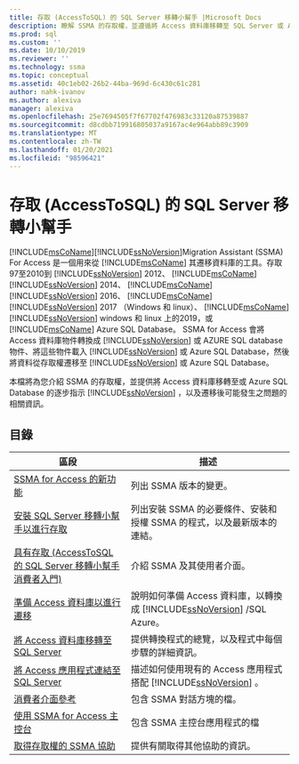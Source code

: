 ```yaml
---
title: 存取 (AccessToSQL) 的 SQL Server 移轉小幫手 |Microsoft Docs
description: 瞭解 SSMA 的存取權，並遵循將 Access 資料庫移轉至 SQL Server 或 Azure SQL Database 的逐步指示。
ms.prod: sql
ms.custom: ''
ms.date: 10/10/2019
ms.reviewer: ''
ms.technology: ssma
ms.topic: conceptual
ms.assetid: 40c1eb02-26b2-44ba-969d-6c430c61c281
author: nahk-ivanov
ms.author: alexiva
manager: alexiva
ms.openlocfilehash: 25e7694505f7f67702f476983c33120a87539887
ms.sourcegitcommit: d8cdbb719916805037a9167ac4e964abb89c3909
ms.translationtype: MT
ms.contentlocale: zh-TW
ms.lasthandoff: 01/20/2021
ms.locfileid: "98596421"
---
```

# <a name="sql-server-migration-assistant-for-access-accesstosql"></a>存取 (AccessToSQL) 的 SQL Server 移轉小幫手

[!INCLUDE[msCoName](../../includes/msconame_md.md)][!INCLUDE[ssNoVersion](../../includes/ssnoversion-md.md)]Migration Assistant (SSMA) For Access 是一個用來從 [!INCLUDE[msCoName](../../includes/msconame_md.md)] 其遷移資料庫的工具。存取97至2010到 [!INCLUDE[ssNoVersion](../../includes/ssnoversion-md.md)] 2012、 [!INCLUDE[msCoName](../../includes/msconame_md.md)] [!INCLUDE[ssNoVersion](../../includes/ssnoversion-md.md)] 2014、 [!INCLUDE[msCoName](../../includes/msconame_md.md)] [!INCLUDE[ssNoVersion](../../includes/ssnoversion-md.md)] 2016、 [!INCLUDE[msCoName](../../includes/msconame_md.md)] [!INCLUDE[ssNoVersion](../../includes/ssnoversion-md.md)] 2017 （Windows 和 linux）、 [!INCLUDE[msCoName](../../includes/msconame_md.md)] [!INCLUDE[ssNoVersion](../../includes/ssnoversion-md.md)] windows 和 linux 上的2019，或 [!INCLUDE[msCoName](../../includes/msconame_md.md)] Azure SQL Database。 SSMA for Access 會將 Access 資料庫物件轉換成 [!INCLUDE[ssNoVersion](../../includes/ssnoversion-md.md)] 或 AZURE SQL database 物件、將這些物件載入 [!INCLUDE[ssNoVersion](../../includes/ssnoversion-md.md)] 或 Azure SQL Database，然後將資料從存取權遷移至 [!INCLUDE[ssNoVersion](../../includes/ssnoversion-md.md)] 或 Azure SQL Database。
  
本檔將為您介紹 SSMA 的存取權，並提供將 Access 資料庫移轉至或 Azure SQL Database 的逐步指示 [!INCLUDE[ssNoVersion](../../includes/ssnoversion-md.md)] ，以及遷移後可能發生之問題的相關資訊。  
  
## <a name="contents"></a>目錄  
  
|區段|描述|
|-----------|---------------|
|[SSMA for Access 的新功能](./what-s-new-in-ssma-for-access-accesstosql.md)|列出 SSMA 版本的變更。|  
|[安裝 SQL Server 移轉小幫手以進行存取](installing-sql-server-migration-assistant-for-access-accesstosql.md)|列出安裝 SSMA 的必要條件、安裝和授權 SSMA 的程式，以及最新版本的連結。|  
|[具有存取 &#40;AccessToSQL 的 SQL Server 移轉小幫手消費者入門&#41;](../../ssma/access/getting-started-with-sql-server-migration-assistant-for-access-accesstosql.md)|介紹 SSMA 及其使用者介面。|  
|[準備 Access 資料庫以進行遷移](preparing-access-databases-for-migration-accesstosql.md)|說明如何準備 Access 資料庫，以轉換成 [!INCLUDE[ssNoVersion](../../includes/ssnoversion-md.md)] /SQL Azure。|  
|[將 Access 資料庫移轉至 SQL Server](migrating-access-databases-to-sql-server-azure-sql-db-accesstosql.md)|提供轉換程式的總覽，以及程式中每個步驟的詳細資訊。|  
|[將 Access 應用程式連結至 SQL Server](linking-access-applications-to-sql-server-azure-sql-db-accesstosql.md)|描述如何使用現有的 Access 應用程式搭配 [!INCLUDE[ssNoVersion](../../includes/ssnoversion-md.md)] 。|  
|[消費者介面參考](user-interface-reference-accesstosql.md)|包含 SSMA 對話方塊的檔。|  
|[使用 SSMA for Access 主控台](working-with-ssma-for-access-console-accesstosql.md)|包含 SSMA 主控台應用程式的檔|  
|[取得存取權的 SSMA 協助](../sql-server-migration-assistant.md)|提供有關取得其他協助的資訊。|
